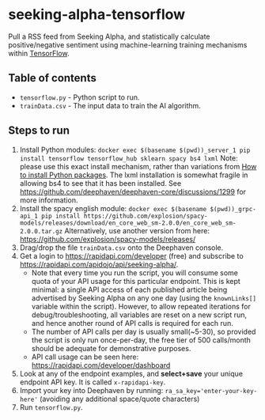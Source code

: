 # seeking-alpha-tensorflow

Pull a RSS feed from Seeking Alpha, and statistically calculate positive/negative sentiment using machine-learning
training mechanisms within [TensorFlow](https://www.tensorflow.org/).

## Table of contents

* `tensorflow.py` - Python script to run.
* `trainData.csv` - The input data to train the AI algorithm.

## Steps to run

1. Install Python modules:
   `docker exec $(basename $(pwd))_server_1 pip install tensorflow tensorflow_hub sklearn spacy bs4 lxml`
   Note: please use this exact install mechanism, rather than variations
   from [How to install Python packages](https://deephaven.io/core/docs/how-to-guides/install-python-packages).
   The lxml installation is somewhat fragile in allowing bs4 to see that it has been installed. 
   See <https://github.com/deephaven/deephaven-core/discussions/1299> for more information.
1. Install the spacy english module:
   `docker exec $(basename $(pwd))_grpc-api_1 pip install https://github.com/explosion/spacy-models/releases/download/en_core_web_sm-2.0.0/en_core_web_sm-2.0.0.tar.gz`
   Alternatively, use another version from here:
   <https://github.com/explosion/spacy-models/releases/>
1. Drag/drop the file `trainData.csv` onto the Deephaven console.
1. Get a login to <https://rapidapi.com/developer> (free) and subscribe to <https://rapidapi.com/apidojo/api/seeking-alpha/>.
    * Note that every time you run the script, you will consume some quota of your API usage for this particular
      endpoint. This is kept minimal: a single API access of each published article being advertised by Seeking Alpha
      on any one day (using the `knownLinks[]` variable within the script). However, to allow repeated iterations for
      debug/troubleshooting, all variables are reset on a new script run, and hence another round of API calls is
      required for each run.
    * The number of API calls per day is usually small(~5-30), so provided the script is only run once-per-day, the free
      tier of 500 calls/month should be adequate for demonstrative purposes.
    * API call usage can be seen here: <https://rapidapi.com/developer/dashboard>
1. Look at any of the endpoint examples, and **select+save** your unique endpoint API key. It is called `x-rapidapi-key`.
1. Import your key into Deephaven by running: 
  `ra_sa_key='enter-your-key-here'` (avoiding any additional space/quote characters)
1. Run `tensorflow.py`.
